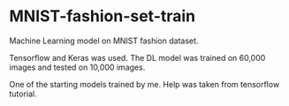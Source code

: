 # MNIST-fashion-set-train
Machine Learning model on MNIST fashion dataset. 

Tensorflow and Keras was used.
The DL model was trained on 60,000 images and tested on 10,000 images.

One of the starting models trained by me. Help was taken from tensorflow tutorial.
